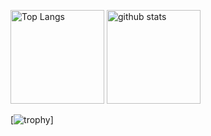 <p align="left"> 
  <img alt="Top Langs" height="150px" src="https://github-readme-stats.vercel.app/api/top-langs/?username={kazamarain&layout=compact&count_private=true&show_icons=true&theme=onedark" />
  <img alt="github stats" height="150px" src="https://github-readme-stats.vercel.app/api?username=kazamarain&count_private=true&show_icons=true&show_icons=true&theme=onedark" />
</p>

[![trophy](https://github-profile-trophy.vercel.app/?username=kazamarain&theme=onedark&column=7
)]
